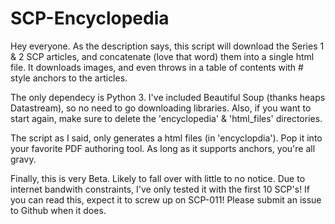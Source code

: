 SCP-Encyclopedia
================

Hey everyone. 
As the description says, this script will download the Series 1 & 2 SCP articles, 
and concatenate (love that word) them into a single html file. It downloads images, 
and even throws in a table of contents with # style anchors to the articles.

The only dependecy is Python 3. I've included Beautiful Soup (thanks heaps Datastream),
so no need to go downloading libraries. Also, if you want to start again, make sure to delete 
the 'encyclopedia' & 'html_files' directories.

The script as I said, only generates a html files (in 'encyclopdia'). Pop it into your favorite PDF 
authoring tool. As long as it supports anchors, you're all gravy.

Finally, this is very Beta. Likely to fall over with little to no notice. Due to internet bandwith
constraints, I've only tested it with the first 10 SCP's! If you can read this, expect it to screw 
up on SCP-011! Please submit an issue to Github when it does.



